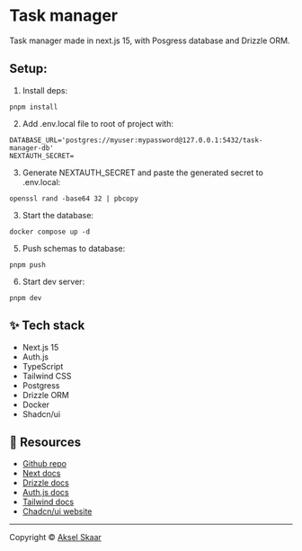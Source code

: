 # Task manager

Task manager made in next.js 15, with Posgress database and Drizzle ORM.

## Setup:

1. Install deps:

```
pnpm install
```

2. Add .env.local file to root of project with:

```
DATABASE_URL='postgres://myuser:mypassword@127.0.0.1:5432/task-manager-db'
NEXTAUTH_SECRET=
```

3. Generate NEXTAUTH_SECRET and paste the generated secret to .env.local:

```
openssl rand -base64 32 | pbcopy
```

3. Start the database:

```
docker compose up -d
```

5. Push schemas to database:

```
pnpm push
```

6. Start dev server:

```
pnpm dev
```

## :sparkles: Tech stack

- Next.js 15
- Auth.js
- TypeScript
- Tailwind CSS
- Postgress
- Drizzle ORM
- Docker
- Shadcn/ui

## :page_facing_up: Resources

- [Github repo](https://github.com/akselskaar/task-manager)
- [Next docs](https://nextjs.org/docs)
- [Drizzle docs](https://orm.drizzle.team/docs/overview)
- [Auth.js docs](https://authjs.dev/getting-started)
- [Tailwind docs](https://tailwindcss.com/)
- [Chadcn/ui website](https://ui.shadcn.com/)

<hr />

Copyright :copyright: [Aksel Skaar](https://github.com/akselskaar)
